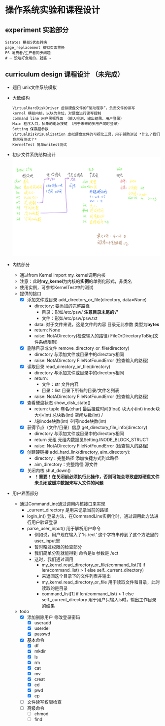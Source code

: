 # 操作系统实验和课程设计

## experiment 实验部分
    5states 模拟5状态转换
    page_replacement 模拟页面置换
    PS 消费者/生产者同步问题
    # ~ 没啥好食用的，就酱 ~
  
## curriculum design 课程设计 （未完成）
  - 题目 unix文件系统模拟
  - 大致结构
    
        VirtualHardDiskDriver 虚拟硬盘文件的“驱动程序”，负责文件的读写
        kernel 模拟内核，以块为单位，对硬盘进行读写控制
        command line 用户黑框界面 （输入检测，输出结果，用户登录）
        Main 程序入口，抽象的电源按键 （用于未来的多用户同时登录）
        Setting 保存超参数
        VirtualDiskVisualization 虚拟硬盘文件的可视化工具，用于辅助测试 *什么？我们竟然有测试？*
        KernelTest 简单unitest测试
        
  - 初步文件系统结构设计
  ![Image text](./miscellaneous/文件系统结构.png)
          
  - 内核部分
      - 通过from Kernel import my_kernel调用内核
      - 注意：此时**my_kernel**为内核的**实例**的单例化形式，非类名
      - 使用实例，可参考KernelTest中的测试
      - 提供的接口
          - [x] 添加文件或目录 add_directory_or_file(directory, data=None)
              - directory: 要添加的完整路径
                - 目录：形如/etc/psw/ **注意目录末尾的‘/’** 
                - 文件：形如/etc/psw/psw.txt
              - data: 对于文件来说，这是文件的内容 目录无此参数 类型为**bytes**
              - return: None
              - raise: NotADirectory(检查输入的路径) FileOrDirectoryToBig(文件系统限制)
          - [x] 删除目录或文件 remove_directory_or_file(directory)
            - directory 与添加文件或目录中的directory相同
            - raise: NotADirectory FileNotFoundError (检查输入的路径)
          - [x] 读取目录 read_directory_or_file(directory)
              - directory 与添加文件或目录中的directory相同
              - return:
                - 文件：str 文件内容
                - 目录：list 目录下所有的目录/文件名列表
              - raise: NotADirectory FileNotFoundError (检查输入的路径)
          - [x] 查看硬盘状态 show_disk_state()
            - return: tuple 卷名(char)  最后挂载时间(float) 块大小(int) inode块大小(int) 总块数(int) 空闲块数(int) /
            - /总inode块数(int) 空闲inode块数(int)
          - [x] 获得节点（文件/目录）信息 get_directory_file_info(directory)
            - directory 与添加文件或目录中的directory相同
            - return 元组 元组内数据见Setting.INODE_BLOCK_STRUCT
            - raise: NotADirectory FileNotFoundError (检查输入的路径)
          - [x] 创建硬链接 add_hard_link(directory, aim_directory):
            - directory：完整路径 添加快捷方式到此路径
            - aim_directory：完整路径 源文件
          - [x] 关闭内核 shut_down()
              - **！重要！在关闭前必须执行此操作，否则可能会导致虚拟硬盘文件未关闭或缓冲数据未写入文件的问题**
          
    
  - 用户界面部分
    - 通过CommandLine通过调用内核接口来实现
        - _current_directory 是用来记录当前的路径
        - login_in() 登录方法，在CommandLine实例化时，通过调用此方法进行用户验证登录
        - parse_user_input() 用于解析用户命令
            - 例如说，用户现在输入了'ls /ect' 这个字符串传到了这个方法里的user_input里
            - 暂时略过权限的检查部分
            - 我们简单分割就能得到 命令是ls 参数是 /ect
            - 这时，我们通过调用
                - my_kernel.read_directory_or_file(command_list[1] if len(command_list) > 1 else self._current_directory)
                - 来返回这个目录下的文件列表并输出
                - my_kernel.read_directory_or_file 用于读取文件和目录，此时读取的是目录
                - command_list[1] if len(command_list) > 1 else self._current_directory 用于用户只输入ls时，输出工作目录的结果
    - todo
      - [x] 添加删除用户 修改登录密码
        - [x] useradd
        - [x] userdel
        - [x] passwd
      - [x] 基本命令
        - [x] df
        - [x] mkdir
        - [x] ls
        - [x] rm
        - [x] cat        
        - [x] mv
        - [x] creat
        - [x] cd
        - [x] pwd
        - [x] cp
      - [ ] 文件读写权限检查
      - [ ] 高级命令
        - [ ] chmod
        - [ ] find
